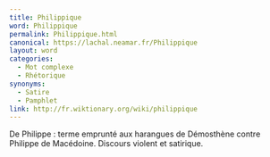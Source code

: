 ```yaml
---
title: Philippique
word: Philippique
permalink: Philippique.html
canonical: https://lachal.neamar.fr/Philippique
layout: word
categories:
  - Mot complexe
  - Rhétorique
synonyms:
  - Satire
  - Pamphlet
link: http://fr.wiktionary.org/wiki/philippique 
---
```


De Philippe : terme emprunté aux harangues de Démosthène contre Philippe de Macédoine. 
Discours violent et satirique.

